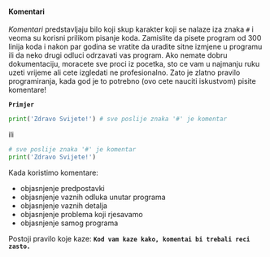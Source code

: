 
<a name="komentari"/>

#### Komentari

_Komentari_ predstavljaju bilo koji skup karakter koji se nalaze iza znaka `#` i veoma su korisni
prilikom pisanje koda. Zamislite da pisete program od 300 linija koda i nakon par godina se vratite 
da uradite sitne izmjene u programu ili da neko drugi odluci odrzavati vas program. Ako nemate dobru 
dokumentaciju, moracete sve proci iz pocetka, sto ce vam u najmanju ruku uzeti vrijeme ali cete 
izgledati ne profesionalno. 
Zato je zlatno pravilo programiranja, kada god je to potrebno (ovo cete nauciti iskustvom) pisite
komentare!

**`Primjer`** 
```python
print('Zdravo Svijete!') # sve poslije znaka '#' je komentar
```

ili
```python
# sve poslije znaka '#' je komentar
print('Zdravo Svijete!')
```

Kada koristimo komentare:
* objasnjenje predpostavki
* objasnjenje vaznih odluka unutar programa
* objasnjenje vaznih detalja
* objasnjenje problema koji rjesavamo
* objasnjenje samog programa

Postoji pravilo koje kaze:
**`Kod vam kaze kako, komentai bi trebali reci zasto.`**
